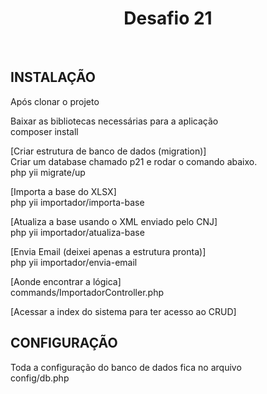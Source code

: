 <p align="center">
    <h1 align="center">Desafio 21</h1>
    <br>
</p>


INSTALAÇÃO
------------
Após clonar o projeto<br>

Baixar as bibliotecas necessárias para a aplicação<br>
composer install

[Criar estrutura de banco de dados (migration)]<br>
Criar um database chamado p21 e rodar o comando abaixo.<br>
php yii migrate/up


[Importa a base do XLSX] <br>
php yii importador/importa-base


[Atualiza a base usando o XML enviado pelo CNJ]<br>
php yii importador/atualiza-base

[Envia Email (deixei apenas a estrutura pronta)]<br>
php yii importador/envia-email

[Aonde encontrar a lógica]<br>
commands/ImportadorController.php

[Acessar a index do sistema para ter acesso ao CRUD]


CONFIGURAÇÃO
-------------
Toda a configuração do banco de dados fica no arquivo<br>
config/db.php
